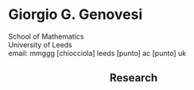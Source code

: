 <html lang="en">
<head>

  <style>
      @font-face {
    font-family: "Computer Modern Serif", serif;
    src: url("https://cdn.jsdelivr.net/gh/bitmaks/cm-web-fonts") format('truetype');
    font-weight: normal;
    font-style: normal;
}
  </style>
</head>
   
<body>
  <h1>
    Giorgio G. Genovesi
  </h1>
<section>
<p>School of Mathematics<br>
University of Leeds<br>
 email: mmggg [chiocciola] leeds [punto] ac [punto] uk </p>
  <article>
    <header>
      <hgroup>
        <h2>
          Research
        </h2>
      </hgroup>
    </header>
        
  </article>
</section>
  
</body>
</html>
